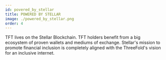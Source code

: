 ```yaml
---
id: povered_by_stellar
title: POWERED BY STELLAR
image: ./powered_by_stellar.png
order: 4
---
```


TFT lives on the Stellar Blockchain. TFT holders benefit from a big ecosystem of proven wallets and mediums of exchange. Stellar's mission to promote financial inclusion is completely aligned with the ThreeFold's vision for an inclusive internet.
